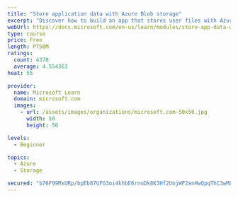 ```yaml
---
title: "Store application data with Azure Blob storage"
excerpt: "Discover how to build an app that stores user files with Azure Blob storage, use Blob storage in a web app, and use the Azure Storage SDK for .NET Core."
webUrl: https://docs.microsoft.com/en-us/learn/modules/store-app-data-with-azure-blob-storage/
type: course
price: Free
length: PT50M
ratings:
  count: 4378
  average: 4.554363
heat: 55

provider:
  name: Microsoft Learn
  domain: microsoft.com
  images:
    - url: /assets/images/organizations/microsoft.com-50x50.jpg
      width: 50
      height: 50

levels:
  - Beginner

topics:
  - Azure
  - Storage

secured: "b76F99MxURp/bpEb87UFG3oi4khbE6rnoDk8K3Hf2UojWP2anHwQpqThC3wMLPBD8lhv5901a9+hLdy8N7t5RhGaTNi8BVAWx58+0ueIbyyqkwJDYV/1E9MhBtN0F/8774auLays6VA3WbB1DbUkc6hi72zjZKQeW2uLXaQj6nr8WSF5X1oQYWwqS9HpkiIavxRfqTwSVDhUigy0HwFTxM2cLDTldwxQO696VojE4CGe/NKsqA3p28JalrdGSYyEPyPbzfBk348fpcyMTT2+x+ejHLyK2FtGFeuOWBLlCXL+yrb2UVld1m9wHS8xMqbcFz6Ye1vHqp/mwd2JJD9fXzqp5cJAOhTGr4Hp7KiDlZv3XWOIQcSsMMNzGwS68vuNplnn4GEUhhrV4b4S3LyVC2QNXDWPtVoG9ygR36fOt8I=;PlXnUzhVXej4/owzENJo7g=="
---
```


